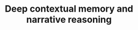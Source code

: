 ---
title: "Deep contextual memory and narrative reasoning"
icon: '<i class="fas fa-chart-line"></i>'
layout: service
---